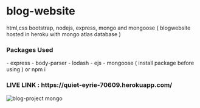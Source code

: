 # blog-website
html,css bootstrap, nodejs, express, mongo and mongoose ( blogwebsite hosted in heroku with mongo atlas database ) 

<h3> Packages Used </h3> 
- express 
- body-parser
- lodash 
- ejs 
- mongoose
( install package before using ) or npm i 

<h3> LIVE LINK : https://quiet-eyrie-70609.herokuapp.com/ </h3>

![blog-project mongo](https://user-images.githubusercontent.com/56250943/118231290-85b74380-b4c1-11eb-91e5-b43455baede8.png)
